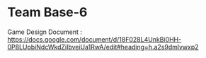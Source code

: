 # Team Base-6 

Game Design Document : https://docs.google.com/document/d/18F028L4UnkBi0HH-0P8LUpbiNdcWkdZiIbveiUa1RwA/edit#heading=h.a2s9dmlvwxp2


